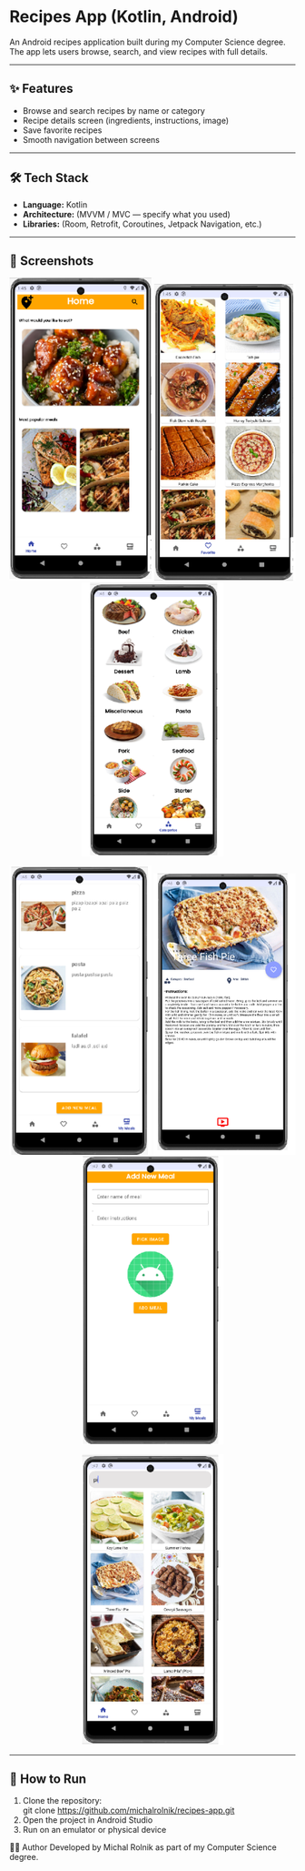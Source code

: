 # Recipes App (Kotlin, Android)

An Android recipes application built during my Computer Science degree.  
The app lets users browse, search, and view recipes with full details.

---

## ✨ Features
- Browse and search recipes by name or category  
- Recipe details screen (ingredients, instructions, image)  
- Save favorite recipes  
- Smooth navigation between screens  

---

## 🛠️ Tech Stack
- **Language:** Kotlin  
- **Architecture:** (MVVM / MVC — specify what you used)  
- **Libraries:** (Room, Retrofit, Coroutines, Jetpack Navigation, etc.)  

---

## 📸 Screenshots
<p align="center">
  <img src="screenshots/home.png" width="250" alt="Home screen" />
  <img src="screenshots/home1.png" width="250" alt="Home screen 1" />
  <img src="screenshots/home2.png" width="250" alt="Home screen 2" />
</p>
<p align="center">
  <img src="screenshots/home3.png" width="250" alt="Home screen 3" />
  <img src="screenshots/home4.png" width="250" alt="Home screen 4" />
  <img src="screenshots/home5.png" width="250" alt="Home screen 5" />
</p>
<p align="center">
  <img src="screenshots/home6.png" width="250" alt="Extra screenshot 1" />
</p>


---

## 🚀 How to Run
1. Clone the repository:  
   git clone https://github.com/michalrolnik/recipes-app.git
2. Open the project in Android Studio
3. Run on an emulator or physical device

👩‍💻 Author
Developed by Michal Rolnik as part of my Computer Science degree.


